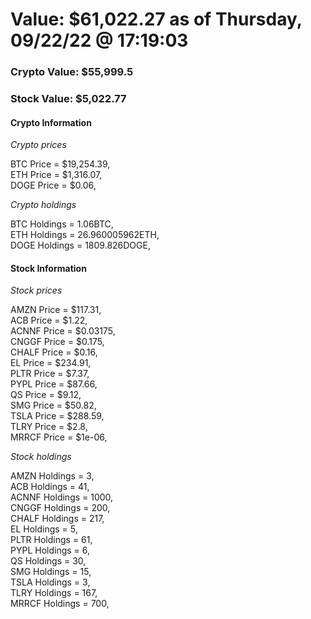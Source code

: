 # Value: $61,022.27 as of Thursday, 09/22/22 @ 17:19:03 

### Crypto Value: $55,999.5

### Stock Value: $5,022.77

#### Crypto Information 
*Crypto prices* 

BTC Price = $19,254.39,  
ETH Price = $1,316.07,  
DOGE Price = $0.06,  


*Crypto holdings* 

BTC Holdings = 1.06BTC,  
ETH Holdings = 26.960005962ETH,  
DOGE Holdings = 1809.826DOGE,  


#### Stock Information 

*Stock prices* 

AMZN Price = $117.31,  
ACB Price = $1.22,  
ACNNF Price = $0.03175,  
CNGGF Price = $0.175,  
CHALF Price = $0.16,  
EL Price = $234.91,  
PLTR Price = $7.37,  
PYPL Price = $87.66,  
QS Price = $9.12,  
SMG Price = $50.82,  
TSLA Price = $288.59,  
TLRY Price = $2.8,  
MRRCF Price = $1e-06,  


*Stock holdings* 

AMZN Holdings = 3,  
ACB Holdings = 41,  
ACNNF Holdings = 1000,  
CNGGF Holdings = 200,  
CHALF Holdings = 217,  
EL Holdings = 5,  
PLTR Holdings = 61,  
PYPL Holdings = 6,  
QS Holdings = 30,  
SMG Holdings = 15,  
TSLA Holdings = 3,  
TLRY Holdings = 167,  
MRRCF Holdings = 700,  


